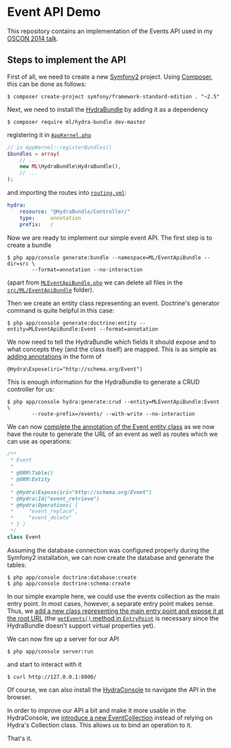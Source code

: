 Event API Demo
========================

This repository contains an implementation of the Events API used in my
[OSCON 2014 talk][1].


Steps to implement the API
--------------------------

First of all, we need to create a new [Symfony2][2] project. Using [Composer][3],
this can be done as follows:

    $ composer create-project symfony/framework-standard-edition . "~2.5"

Next, we need to install the [HydraBundle][4] by adding it as a dependency

    $ composer require ml/hydra-bundle dev-master

registering it in [`AppKernel.php`][5]

```php
// in AppKernel::registerBundles()
$bundles = array(
    // ...
    new ML\HydraBundle\HydraBundle(),
    // ...
);
```

and importing the routes into [`routing.yml`][6]:

```yaml
hydra:
    resource: "@HydraBundle/Controller/"
    type:     annotation
    prefix:   /
```

Now we are ready to implement our simple event API. The first step is to
create a bundle

    $ php app/console generate:bundle --namespace=ML/EventApiBundle --dir=src \
            --format=annotation --no-interaction

(apart from [`MLEventApiBundle.php`][7] we can delete all files in the
[`src/ML/EventApiBundle`][8] folder).

Then we create an entity class representing an event. Doctrine's generator
command is quite helpful in this case:

    $ php app/console generate:doctrine:entity --entity=MLEventApiBundle:Event --format=annotation

We now need to tell the HydraBundle which fields it should expose and to what
concepts they (and the class itself) are mapped. This is as simple as
[adding annotations][9] in the form of

    @Hydra\Expose(iri="http://schema.org/Event")

This is enough information for the HydraBundle to generate a CRUD controller
for us:

    $ php app/console hydra:generate:crud --entity=MLEventApiBundle:Event \
            --route-prefix=/events/ --with-write --no-interaction

We can now [complete the annotation of the Event entity class][10] as we now
have the route to generate the URL of an event as well as routes which we
can use as operations:

```php
/**
 * Event
 *
 * @ORM\Table()
 * @ORM\Entity
 *
 * @Hydra\Expose(iri="http://schema.org/Event")
 * @Hydra\Id("event_retrieve")
 * @Hydra\Operations( {
 *     "event_replace",
 *     "event_delete"
 * } )
 */
class Event
```

Assuming the database connection was configured properly during the Symfony2
installation, we can now create the database and generate the tables:

    $ php app/console doctrine:database:create
    $ php app/console doctrine:schema:create

In our simple example here, we could use the events collection as the main
entry point. In most cases, however, a separate entry point makes sense. Thus, we
[add a new class representing the main entry point and expose it at the root URL][11]
(the [`getEvents()` method in `EntryPoint`][12] is necessary since the HydraBundle
doesn't support virtual properties yet).

We can now fire up a server for our API

    $ php app/console server:run

and start to interact with it

    $ curl http://127.0.0.1:8000/

Of course, we can also install the [HydraConsole][13] to navigate the API in
the browser.

In order to improve our API a bit and make it more usable in the HydraConsole,
we [introduce a new EventCollection][14] instead of relying on Hydra's Collection
class. This allows us to bind an operation to it.

That's it.


[1]: http://www.oscon.com/oscon2014/public/schedule/detail/34203
[2]: http://symfony.com/
[3]: https://getcomposer.org/
[4]: https://github.com/lanthaler/HydraBundle
[5]: https://github.com/lanthaler/EventApiDemo/blob/master/app/AppKernel.php
[6]: https://github.com/lanthaler/EventApiDemo/blob/master/app/config/routing.yml
[7]: https://github.com/lanthaler/EventApiDemo/blob/master/src/ML/EventApiBundle/MLEventApiBundle.php
[8]: https://github.com/lanthaler/EventApiDemo/tree/master/src/ML/EventApiBundle
[9]: https://github.com/lanthaler/EventApiDemo/commit/8b6172af537b4174d74bf1a59c426c688526dacf
[10]: https://github.com/lanthaler/EventApiDemo/commit/2a9d7b0c75c8ade91d4b6b8295e8437d47879062
[11]: https://github.com/lanthaler/EventApiDemo/commit/bf6634cd74d36a4b5ca382cc067550da2f482054
[12]: https://github.com/lanthaler/EventApiDemo/blob/master/src/ML/EventApiBundle/Entity/EntryPoint.php#L18-L31
[13]: https://github.com/lanthaler/HydraConsole
[14]: https://github.com/lanthaler/EventApiDemo/commit/5c4cca393f01012e2a49adc13ce738cab74d008b
